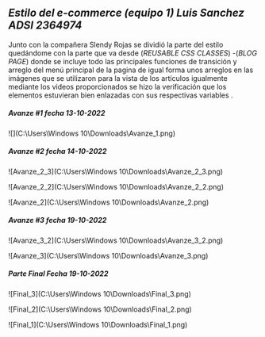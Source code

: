 ## *Estilo del  e-commerce (equipo 1) Luis Sanchez ADSI 2364974*

Junto con la compañera Slendy Rojas se dividió la parte del estilo quedándome con la parte que va desde  (*REUSABLE CSS CLASSES*) -(*BLOG PAGE*) donde se incluye  todo las principales funciones de transición y arreglo del menú principal de la pagina de igual forma unos arreglos en las imágenes que se utilizaron para la vista de los artículos igualmente mediante los videos proporcionados se hizo la verificación que los elementos estuvieran bien enlazadas con sus respectivas variables .



##### Avanze #1 fecha 13-10-2022

![](C:\Users\Windows 10\Downloads\Avanze_1.png)

##### Avanze #2 fecha 14-10-2022

![Avanze_2_3](C:\Users\Windows 10\Downloads\Avanze_2_3.png)

![Avanze_2_2](C:\Users\Windows 10\Downloads\Avanze_2_2.png)

![Avanze_2](C:\Users\Windows 10\Downloads\Avanze_2.png)

##### Avanze #3 fecha 19-10-2022



![Avanze_3_2](C:\Users\Windows 10\Downloads\Avanze_3_2.png)

![Avanze_3](C:\Users\Windows 10\Downloads\Avanze_3.png)

##### Parte Final Fecha 19-10-2022

![Final_3](C:\Users\Windows 10\Downloads\Final_3.png)

![Final_2](C:\Users\Windows 10\Downloads\Final_2.png)

![Final_1](C:\Users\Windows 10\Downloads\Final_1.png)